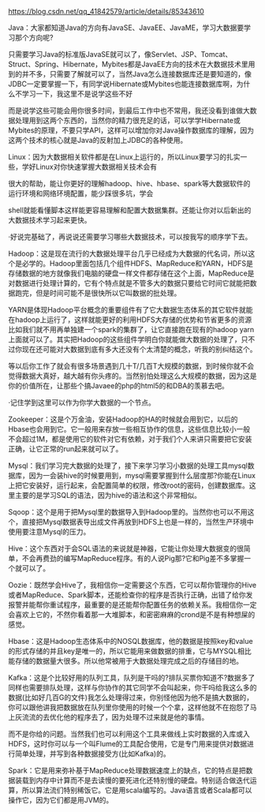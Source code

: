 https://blog.csdn.net/qq_41842579/article/details/85343610

Java：大家都知道Java的方向有JavaSE、JavaEE、JavaME，学习大数据要学习那个方向呢?

只需要学习Java的标准版JavaSE就可以了，像Servlet、JSP、Tomcat、Struct、Spring、Hibernate，Mybites都是JavaEE方向的技术在大数据技术里用到的并不多，只需要了解就可以了，当然Java怎么连接数据库还是要知道的，像JDBC一定要掌握一下，有同学说Hibernate或Mybites也能连接数据库啊，为什么不学习一下，我这里不是说学这些不好

而是说学这些可能会用你很多时间，到最后工作中也不常用，我还没看到谁做大数据处理用到这两个东西的，当然你的精力很充足的话，可以学学Hibernate或Mybites的原理，不要只学API，这样可以增加你对Java操作数据库的理解，因为这两个技术的核心就是Java的反射加上JDBC的各种使用。

Linux：因为大数据相关软件都是在Linux上运行的，所以Linux要学习的扎实一些，学好Linux对你快速掌握大数据相关技术会有

很大的帮助，能让你更好的理解hadoop、hive、hbase、spark等大数据软件的运行环境和网络环境配置，能少踩很多坑，学会

shell就能看懂脚本这样能更容易理解和配置大数据集群。还能让你对以后新出的大数据技术学习起来更快。

·好说完基础了，再说说还需要学习哪些大数据技术，可以按我写的顺序学下去。

Hadoop：这是现在流行的大数据处理平台几乎已经成为大数据的代名词，所以这个是必学的。Hadoop里面包括几个组件HDFS、MapReduce和YARN，HDFS是存储数据的地方就像我们电脑的硬盘一样文件都存储在这个上面，MapReduce是对数据进行处理计算的，它有个特点就是不管多大的数据只要给它时间它就能把数据跑完，但是时间可能不是很快所以它叫数据的批处理。

YARN是体现Hadoop平台概念的重要组件有了它大数据生态体系的其它软件就能在hadoop上运行了，这样就能更好的利用HDFS大存储的优势和节省更多的资源比如我们就不用再单独建一个spark的集群了，让它直接跑在现有的hadoop yarn上面就可以了。其实把Hadoop的这些组件学明白你就能做大数据的处理了，只不过你现在还可能对大数据到底有多大还没有个太清楚的概念，听我的别纠结这个。

等以后你工作了就会有很多场景遇到几十T/几百T大规模的数据，到时候你就不会觉得数据大真好，越大越有你头疼的。当然别怕处理这么大规模的数据，因为这是你的价值所在，让那些个搞Javaee的php的html5的和DBA的羡慕去吧。

·记住学到这里可以作为你学大数据的一个节点。

Zookeeper：这是个万金油，安装Hadoop的HA的时候就会用到它，以后的Hbase也会用到它。它一般用来存放一些相互协作的信息，这些信息比较小一般不会超过1M，都是使用它的软件对它有依赖，对于我们个人来讲只需要把它安装正确，让它正常的run起来就可以了。

Mysql：我们学习完大数据的处理了，接下来学习学习小数据的处理工具mysql数据库，因为一会装hive的时候要用到，mysql需要掌握到什么层度那?你能在Linux上把它安装好，运行起来，会配置简单的权限，修改root的密码，创建数据库。这里主要的是学习SQL的语法，因为hive的语法和这个非常相似。

Sqoop：这个是用于把Mysql里的数据导入到Hadoop里的。当然你也可以不用这个，直接把Mysql数据表导出成文件再放到HDFS上也是一样的，当然生产环境中使用要注意Mysql的压力。

Hive：这个东西对于会SQL语法的来说就是神器，它能让你处理大数据变的很简单，不会再费劲的编写MapReduce程序。有的人说Pig那?它和Pig差不多掌握一个就可以了。

Oozie：既然学会Hive了，我相信你一定需要这个东西，它可以帮你管理你的Hive或者MapReduce、Spark脚本，还能检查你的程序是否执行正确，出错了给你发报警并能帮你重试程序，最重要的是还能帮你配置任务的依赖关系。我相信你一定会喜欢上它的，不然你看着那一大堆脚本，和密密麻麻的crond是不是有种想屎的感觉。

Hbase：这是Hadoop生态体系中的NOSQL数据库，他的数据是按照key和value的形式存储的并且key是唯一的，所以它能用来做数据的排重，它与MYSQL相比能存储的数据量大很多。所以他常被用于大数据处理完成之后的存储目的地。

Kafka：这是个比较好用的队列工具，队列是干吗的?排队买票你知道不?数据多了同样也需要排队处理，这样与你协作的其它同学不会叫起来，你干吗给我这么多的数据(比如好几百G的文件)我怎么处理得过来，你别怪他因为他不是搞大数据的，你可以跟他讲我把数据放在队列里你使用的时候一个个拿，这样他就不在抱怨了马上灰流流的去优化他的程序去了，因为处理不过来就是他的事情。

而不是你给的问题。当然我们也可以利用这个工具来做线上实时数据的入库或入HDFS，这时你可以与一个叫Flume的工具配合使用，它是专门用来提供对数据进行简单处理，并写到各种数据接受方(比如Kafka)的。

Spark：它是用来弥补基于MapReduce处理数据速度上的缺点，它的特点是把数据装载到内存中计算而不是去读慢的要死进化还特别慢的硬盘。特别适合做迭代运算，所以算法流们特别稀饭它。它是用scala编写的。Java语言或者Scala都可以操作它，因为它们都是用JVM的。